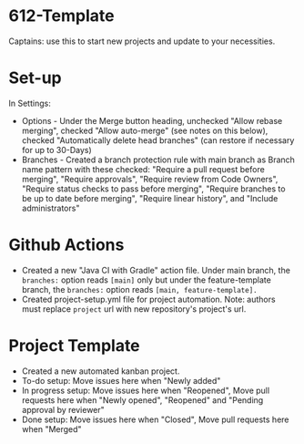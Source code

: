 # 612-Template
Captains: use this to start new projects and update to your necessities.

# Set-up

In Settings:
- Options - Under the Merge button heading, unchecked "Allow rebase merging", checked "Allow auto-merge" (see notes on this below), checked "Automatically delete head branches" (can restore if necessary for up to 30-Days)
- Branches - Created a branch protection rule with main branch as Branch name pattern with these checked: "Require a pull request before merging", "Require approvals", "Require review from Code Owners", "Require status checks to pass before merging", "Require branches to be up to date before merging", "Require linear history", and "Include administrators"

# Github Actions
- Created a new "Java CI with Gradle" action file. Under main branch, the ```branches:``` option reads ```[main]``` only but under the feature-template branch, the ```branches:``` option reads ```[main, feature-template].``` 
- Created project-setup.yml file for project automation. Note: authors must replace ```project``` url with new repository's project's url.

# Project Template
- Created a new automated kanban project.
- To-do setup: Move issues here when "Newly added"
- In progress setup: Move issues here when "Reopened", Move pull requests here when "Newly opened", "Reopened" and "Pending approval by reviewer"
- Done setup: Move issues here when "Closed", Move pull requests here when "Merged"
